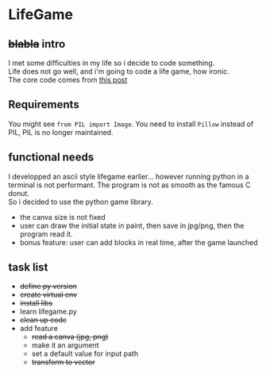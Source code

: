 # LifeGame
## ~~blabla~~ intro
I met some difficulties in my life so i decide to code something.  
Life does not go well, and i'm going to code a life game, how ironic.  
The core code comes from [this post](https://beltoforion.de/en/recreational_mathematics/game_of_life.php)

## Requirements
You might see `from PIL import Image`. You need to install `Pillow` instead of PIL, PIL is no longer maintained.



## functional needs
I developped an ascii style lifegame earlier... however running python in a terminal is not performant. The program is not as smooth as the famous C donut.  
So i decided to use the python game library.
- the canva size is not fixed
- user can draw the initial state in paint, then save in jpg/png, then the program read it.
- bonus feature: user can add blocks in real time, after the game launched


## task list
- ~~define py version~~
- ~~create virtual env~~
- ~~install libs~~
- learn lifegame.py
- ~~clean up code~~
- add feature
  - ~~read a canva (jpg, png)~~
  - make it an argument
  - set a default value for input path
  - ~~transform to vector~~